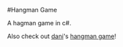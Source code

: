 #Hangman Game

A hagman game in c#.

Also check out [dani](https://github.com/gondorgitaros)'s [hangman game](https://github.com/gondorgitaros/hangman)!
